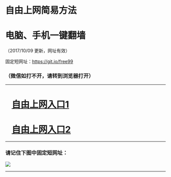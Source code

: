 ﻿# 自由上网简易方法

# 电脑、手机一键翻墙

（2017/10/09 更新，网址有效）

固定短网址：https://git.io/free99

### （微信如打不开，请转到浏览器打开）


***





# &nbsp;&nbsp; <a href="http://ft9222042.fwq-tz-1001.info/fwqtz01.html?t=100900118037 " target="_blank">自由上网入口1</a>
# &nbsp;&nbsp; <a href="http://ft207031467.fwq-tz-1002.info/fwqtz02.html?t=100900122283 " target="_blank">自由上网入口2</a>
***

### 请记住下图中固定短网址：

<img src="https://s3-us-west-2.amazonaws.com/fwq-1001/yjfq-20170905okok.png" /> 


***

